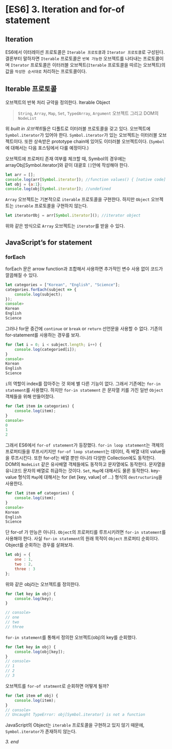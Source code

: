 # [ES6] 3. Iteration and for-of statement

## Iteration
ES6에서 이터레이션 프로토콜은 `Iterable 프로토콜`과 `Iterator 프로토콜`로 구성된다. 결론부터 말하자면 `Iterable` 프로토콜은 `반복 가능한` 오브젝트를 나타내는 프로토콜이며 `Iterator` 프로토콜은 이터러블 오브젝트(`Iterable` 프로토콜을 따르는 오브젝트)의 값을 `작성한 순서대로` 처리하는 프로토콜이다.

## Iterable 프로토콜
오브젝트의 반복 처리 규약을 정의한다.
Iterable Object
> `String`, `Array`, `Map`, `Set`, `TypedArray`, `Argument` 오브젝트
그리고 DOM의 `NodeList`  

위 *built in 오브젝트*들은 디폴트로 이터러블 프로토콜을 갖고 있다. 오브젝트에 `Symbol.iterator`가 있어야 한다. `Symbol.iterator`가 있는 오브젝트는 이터러블 오브젝트이다. 또한 상속받은 prototype chain에 있어도 이터러블 오브젝트이다. (`Symbol`에 대해서는 다음 포스팅에서 다룰 예정이다.)

오브젝트에 프로퍼티 존재 여부를 체크할 때, Symbol의 경우에는 arrayObj[Symbol.iterator]와 같이 대괄호 `[]`안에 작성해야 한다.
```javascript
let arr = [];
console.log(arr[Symbol.iterator]); //function values() { [native code] }
let obj = {a:1};
console.log(obj[Symbol.iterator]); //undefined
```
`Array` 오브젝트는 기본적으로 `iterable` 프로토콜을 구현한다. 하지만 `Object` 오브젝트는 `iterable` 프로토콜을 구현하지 않는다.
```javascript
let iteratorObj = arr[Symbol.iterator](); //iterator object
```
위와 같은 방식으로 `Array` 오브젝트는 `iterator`를 받을 수 있다.

## JavaScript’s for statement
### forEach
forEach 문은 arrow function과 조합해서 사용하면 추가적인 변수 사용 없이 코드가 깔끔해질 수 있다.
```javascript
let categories = ["Korean", "English", "Science"];
categories.forEach(subject => {
    console.log(subject);
});
console>
Korean
English
Science
```
그러나 for문 중간에 `continue` or `break` or `return` 선언문을 사용할 수 없다. 기존의 for-statement를 사용하는 경우를 보자.
```javascript
for (let i = 0; i < subject.length; i++) {
    console.log(categoried[i]);
}
console>
Korean
English
Science
```
`i`의 역할이 index를 잡아주는 것 외에 별 다른 기능이 없다. 그래서 기존에는 `for-in statement`를 사용했다. 하지만 `for-in statement` 은 문자열 키를 가진 일반 `Object` 객체들을 위해 만들어졌다.
```javascript
for (let item in categories) {
    console.log(item);
}
console>
0
1
2
```
그래서 ES6에서 `for-of statement`가 등장했다.
`for-in loop statement`는 객체의 프로퍼티들을 루프시키지만 `for-of loop statement`는 데이터, 즉 배열 내의 value들을 루프시킨다. 또한 for-of는 배열 뿐만 아니라 다양한 Collection에도 동작한다. DOM의 `NodeList` 같은 유사배열 객체들에도 동작하고 문자열에도 동작한다. 문자열을 유니코드 문자의 배열로 취급하는 것이다. `Set`, `Map`에 대해서도 물론 동작한다. key-value 형식의 `Map`에 대해서는 for (let [key, value] of …) 형식의 `destructuring`을 사용한다.
```javascript
for (let item of categories) {
    console.log(item);
}
console>
Korean
English
Science
```
단 for-of 가 만능은 아니다. `Object`의 프로퍼티를 루프시키려면 `for-in statement`를 사용해야 한다. 사실 `for-in statement`의 원래 목적이 `Object` 프로퍼티 순회이다. Object를 순회하는 경우를 살펴보자.
```javascript
let obj = {
    one : 1,
    two : 2,
    three : 3
};
```
위와 같은 obj라는 오브젝트를 정의한다.
```javascript
for (let key in obj) {
    console.log(key);
}

// console>
// one
// two
// three
```

`for-in statement`를 통해서 정의한 오브젝트(obj)의 key를 순회했다.
```javascript
for (let key in obj) {
    console.log(obj[key]);
}
// console>
// 1
// 2
// 3
```
오브젝트를 `for-of statment`로 순회하면 어떻게 될까?
```javascript
for (let item of obj) {
    console.log(item);
}
// console>
// Uncaught TypeError: obj[Symbol.iterator] is not a function
```
JavaScript의 Object는 `iterable` 프로토콜을 구현하고 있지 않기 때문에, `Symbol.iterator`가 존재하지 않는다.


_3. end_